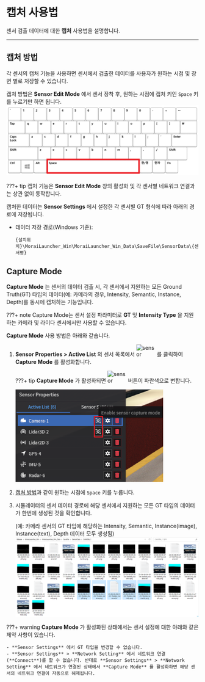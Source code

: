 #  캡처 사용법
센서 검출 데이터에 대한 **캡처** 사용법을 설명합니다. 

---

## 캡처 방법
각 센서의  캡처 기능을 사용하면 센서에서 검출한 데이터를 사용자가 원하는 시점 및 장면 별로 저장할 수 있습니다.

캡처 방법은 **Sensor Edit Mode** 에서 센서 장착 후, 원하는 시점에 캡처 키인 `Space` 키를 누르기만 하면 됩니다.
![uidefault](../../img/simdrive-sensorcapture.png)

???+ tip
    캡처 기능은 **Sensor Edit Mode** 창의 활성화 및 각 센서별 네트워크 연결과는 상관 없이 동작합니다.

캡처한 데이터는 **Sensor Settings** 에서 설정한 각 센서별 GT 형식에 따라 아래의 경로에 저장됩니다.

- 데이터 저장 경로(Windows 기준):

    `{설치위치}\MoraiLauncher_Win\MoraiLauncher_Win_Data\SaveFile\SensorData\{센서명}`


## Capture Mode
**Capture Mode** 는 센서의 데이터 검출 시, 각 센서에서 지원하는 모든  Ground Truth(GT) 타입의 데이터(예: 카메라의 경우, Intensity, Semantic, Instance, Depth)를 동시에 캡처하는 기능입니다.

???+ note
    Capture Mode는 센서 설정 파라미터로 **GT** 및 **Intensity Type** 을 지원하는 카메라 및 라이다 센서에서만 사용할 수 있습니다.

**Capture Mode** 사용 방법은 아래와 같습니다.

1. **Sensor Properties > Active List** 의 센서 목록에서 
<img src="../../../img/simdrive-sensorcapturemode.png" alt="sensor" style="max-width: 50px; vertical-align:buttom; display:inline-block;" sapn="font-weight:bold" title="eable sensor capture mode"> 를 클릭하여 **Capture Mode** 를 활성화합니다. 

    ???+ tip
        **Capture Mode** 가 활성화되면 <img src="../../../img/simdrive-sensorcapturemode.png" alt="sensor" style="max-width: 50px; vertical-align:buttom; display:inline-block;" sapn="font-weight:bold" title="eable sensor capture mode"> 버튼이 파란색으로 변합니다.

    ![uidefault](../../img/simdrive-sensorcapturemode2.png)

1. [캡처 방법](#_2)과 같이 원하는 시점에 `Space` 키를 누릅니다.
2. 시뮬레이터의 센서 데이터 경로에 해당 센서에서 지원하는 모든 GT 타입의 데이터가 한번에 생성된 것을 확인합니다. 

    (예: 카메라 센서의 GT 타입에 해당하는 Intensity, Semantic, Instance(image), Instance(text), Depth 데이터 모두 생성됨)
   ![uidefault](../../img/simdrive-sensorcapturemode3.png)

???+ warning 
    **Capture Mode** 가 활성화된 상태에서는 센서 설정에 대한 아래와 같은 제약 사항이 있습니다.
    
    - **Sensor Settings** 에서 GT 타입을 변경할 수 없습니다.
    - **Sensor Settings** > **Network Setting** 에서 네트워크 연결(**Connect**)를 할 수 없습니다. 반대로 **Sensor Settings** > **Network Setting** 에서 네트워크가 연결된 상태에서 **Capture Mode** 를 활성화하면 해당 센서의 네트워크 연결이 자동으로 해제됩니다.